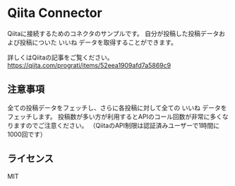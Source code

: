 # Qiita Connector

Qiitaに接続するためのコネクタのサンプルです。
自分が投稿した投稿データおよび投稿についた いいね データを取得することができます。

詳しくはQiitaの記事をご覧ください。
https://qiita.com/prograti/items/52eea1909afd7a5869c9

## 注意事項

全ての投稿データをフェッチし、さらに各投稿に対して全ての いいね データをフェッチします。
投稿数が多い方が利用するとAPIのコール回数が非常に多くなりますのでご注意ください。
（QiitaのAPI制限は認証済みユーザーで1時間に1000回です）

## ライセンス

MIT
